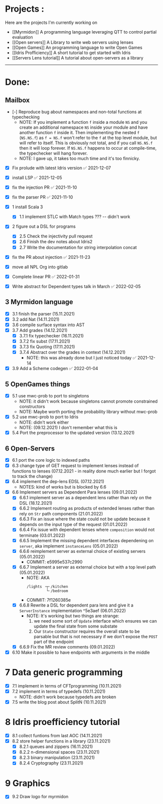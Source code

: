 # Projects :

Here are the projects I'm currently working on

- [[Myrmidon]] A programming language leveraging QTT to control partial evaluation
- [[Open servers]] A Library to write web servers using lenses
- [[Open Games]] An programming language to write Open Games
- [[Idris Profficiency]] A short tutorial to get started with Idris
- [[Servers Lens tutorial]] A tutorial about open-servers as a library


---------------------------------------------------------------------------------

# Done:

## Mailbox
  - [-] Reproduce bug about namespaces and non-total functions at typechecking
      - NOTE: If you implement a function `f` inside a module `NS` and you create
        an additional namespace `NS` inside your module and have another function `f`
        inside it. Then implementing the nested `f` (`NS.NS.f`) as `f = NS.f` won't
        refer to the `f` at the top level module, but will refer to itself.
        This is obviously not total, and if you call `NS.NS.f` then it will loop
        forever. If `NS.NS.f` happens to occur at compile-time, the typechecker will
        hang forever.
      - NOTE: I gave up, it takes too much time and it's too finnicky.
  - [x] Fix prolude with latest Idris version ✅ 2021-12-07
  - [x] install LSP ✅ 2021-12-05
  - [x] fix the injection PR ✅ 2021-11-10
  - [x] fix the parser PR ✅ 2021-11-10
  - [x] 1 install Scala 3
    - [x] 1.1 implement STLC with Match types ??? -- didn't work
  - [x] 2 figure out a DSL for programs
    - [x] 2.5 Check the injectivity pull request
    - [x] 2.6 Finish the dev notes about Idris2
    - [x] 2.7 Write the documentation for string interpolation concat
  - [x] fix the PR about injection ✅ 2021-11-23
  - [x] move all NPL Org into gitlab
  - [x] Complete linear PR ✅ 2022-01-31
  - [x] Write abstract for Dependent types talk in March ✅ 2022-02-05


## 3 Myrmidon language
  - [x] 3.1 finish the parser (15.11.2021)
  - [x] 3.2 add Nat (14.11.2021)
  - [x] 3.6 compile surface syntax into AST
  - [x] 3.7 Add grades (14.12.2021)
    - [x] 3.7.1 fix typechecker (16.11.2021)
    - [x] 3.7.2 fix subst  (17.11.2021)
    - [x] 3.7.3 fix Quoting  (17.11.2021)
    - [x] 3.7.4 Abstract over the grades in context (14.12.2021)
      - NOTE: this was already done but I just noticed today ✅ 2021-12-14
  - [x] 3.9 Add a Scheme codegen ✅ 2022-01-04

## 5 OpenGames things
  - [x] 5.1 use mwc-prob to port to singletons
      - NOTE: it didn't work because singletons cannot promote constrained constructors
      - NOTE: Maybe worth porting the probability library without mwc-prob
  - [x] 5.2 use mwc-prob to port to Idris
      - NOTE: didn't work either
      - NOTE: (09.12.2021) I don't remember what this is
  - [x] 5.4 Port the preprocessor to the updated version (13.12.2021)
## 6 Open-Servers
  - [x] 6.1 port the core logic to indexed paths
  - [x] 6.3 change type of GET request to implement lenses instead of functions to lenses (07.12.2021 - in reality done much earlier but I forgot to track the change)
  - [x] 6.4 implement the dep-lens EDSL (07.12.2021)
    - NOTES: kind of works but is blocked by 6.6
  - [x] 6.6 Implement servers as Dependent Para lenses (09.01.2022)
    - [x] 6.6.1 implement server as a dependent lens rather than rely on the DSL (18.12.2021)
    - [x] 6.6.2 Implement routing as products of extended lenses rather than rely on `Str` path components (21.01.2022)
    - [x] 6.6.3 Fix an issue where the state could not be update because it depends on the input type of the request (01.01.2022)
    - [x] 6.6.4 Fix issue with dependent lenses where `composition` would not terminate (03.01.2022)
    - [x] 6.6.5 Implement the missing dependent interfaces dependening on `server`, aka implement `instanceLens` (05.01.2022)
    - [x] 6.6.6 reimplement server as external choice of existing servers (05.01.2022)
      - COMMIT: e5995e537c2990
    - [x] 6.6.7 Implement a server as external choice but with a top level path (05.01.2022)
      - NOTE: AKA
        ```
        /lights ╶┬╴/kitchen
                 └╴/bedroom
        ```
      - COMMIT: 7f1260385e
    - [x] 6.6.8 Rewrite a DSL for dependent para lens and give it a `ServerInstance` implementation ^5e3aef (06.01.2022)
      - NOTE: It's working but two things are strange:
        1. we need some sort of `Update` interface which ensures we can update the final state from some substate
        2. Our `State` constructor requires the overall state to be parsable but that is not necessary if we don't expose the
           `POST` part of the endpoint
    - [x] 6.6.9 Fix the MR review comments (09.01.2022)
  - [x] 6.10 Make it possible to have endpoints with arguments in the middle

# 7 Data generic programming
  - [x] 7.1 implement in terms of CFTprogramming (10.11.2021)
  - [x] 7.2 implement in terms of typedefs (10.11.2021)
    - NOTE: didn't work because typedefs are broken
  - [x] 7.5 write the blog post about SplitN (10.11.2021)

# 8 Idris proefficiency tutorial
  - [x] 8.1 collect funtions from last AOC (14.11.2021)
  - [x] 8.2 store helper functions in a library (23.11.2021)
    - [x] 8.2.1 queues and zippers (16.11.2021)
    - [x] 8.2.2 n-dimensional spaces (23.11.2021)
    - [x] 8.2.3 binary manipulation (23.11.2021)
    - [x] 8.2.4 Cryptography (23.11.2021)

# 9 Graphics
  - [x] 9.2 Draw logo for myrmidon
